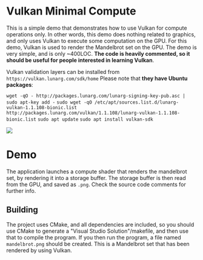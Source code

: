 # Vulkan Minimal Compute

This is a simple demo that demonstrates how to use Vulkan for compute operations only.
In other words, this demo does nothing related to graphics, 
and only uses Vulkan to execute some computation on the GPU.
For this demo, Vulkan is used to render the Mandelbrot set on the GPU. The demo is very simple, 
and is only ~400LOC. **The code is heavily commented, so it should be useful for people interested in learning Vulkan**.

Vulkan validation layers can be installed from `https://vulkan.lunarg.com/sdk/home`
Please note that **they have Ubuntu packages**:

`wget -qO - http://packages.lunarg.com/lunarg-signing-key-pub.asc | sudo apt-key add -`
`sudo wget -qO /etc/apt/sources.list.d/lunarg-vulkan-1.1.108-bionic.list http://packages.lunarg.com/vulkan/1.1.108/lunarg-vulkan-1.1.108-bionic.list`
`sudo apt update`
`sudo apt install vulkan-sdk`

![](image.png)

# Demo

The application launches a compute shader that renders the mandelbrot set, by rendering it into a storage buffer.
The storage buffer is then read from the GPU, and saved as `.png`. Check the source code comments
for further info.

## Building

The project uses CMake, and all dependencies are included, so you
should use CMake to generate a "Visual Studio Solution"/makefile,
and then use that to compile the program. If you then run the program,
a file named `mandelbrot.png` should be created. This is a Mandelbrot
set that has been rendered by using Vulkan. 
